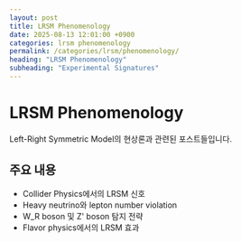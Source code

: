 ```yaml
---
layout: post
title: LRSM Phenomenology
date: 2025-08-13 12:01:00 +0900
categories: lrsm phenomenology
permalink: /categories/lrsm/phenomenology/
heading: "LRSM Phenomenology"
subheading: "Experimental Signatures"
---
```


# LRSM Phenomenology

Left-Right Symmetric Model의 현상론과 관련된 포스트들입니다.

## 주요 내용
- Collider Physics에서의 LRSM 신호
- Heavy neutrino와 lepton number violation
- W_R boson 및 Z' boson 탐지 전략
- Flavor physics에서의 LRSM 효과